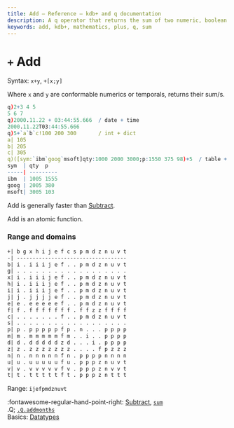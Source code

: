 ```yaml
---
title: Add – Reference – kdb+ and q documentation
description: A q operator that returns the sum of two numeric, boolean or temporal arguments
keywords: add, kdb+, mathematics, plus, q, sum
---
```

# `+` Add



Syntax: `x+y`, `+[x;y]` 

Where `x` and `y` are conformable numerics or temporals, returns their sum/s.

```q
q)2+3 4 5
5 6 7
q)2000.11.22 + 03:44:55.666  / date + time
2000.11.22T03:44:55.666
q)5+`a`b`c!100 200 300       / int + dict
a| 105
b| 205
c| 305
q)([sym:`ibm`goog`msoft]qty:1000 2000 3000;p:1550 375 98)+5  / table + int
sym  | qty  p
-----| ---------
ibm  | 1005 1555
goog | 2005 380
msoft| 3005 103
```

Add is generally faster than [Subtract](subtract.md).

Add is an atomic function. 

### Range and domains

```txt
+| b g x h i j e f c s p m d z n u v t
-| -----------------------------------
b| i . i i i j e f . . p m d z n u v t
g| . . . . . . . . . . . . . . . . . .
x| i . i i i j e f . . p m d z n u v t
h| i . i i i j e f . . p m d z n u v t
i| i . i i i j e f . . p m d z n u v t
j| j . j j j j e f . . p m d z n u v t
e| e . e e e e e f . . p m d z n u v t
f| f . f f f f f f f . f f z z f f f f
c| . . . . . . . f . . p m d z n u v t
s| . . . . . . . . . . . . . . . . . .
p| p . p p p p p f p . n . . . p p p p
m| m . m m m m m f m . . i . . p p p p
d| d . d d d d d z d . . . i . p p p p
z| z . z z z z z z z . . . . f p z z z
n| n . n n n n n f n . p p p p n n n n
u| u . u u u u u f u . p p p z n u v t
v| v . v v v v v f v . p p p z n v v t
t| t . t t t t t f t . p p p z n t t t
```

Range: `ijefpmdznuvt`

:fontawesome-regular-hand-point-right: 
[Subtract](subtract.md), 
[`sum`](sum.md)  
.Q; [`.Q.addmonths`](dotq.md#qaddmonths)  
Basics: [Datatypes](../basics/datatypes.md)

